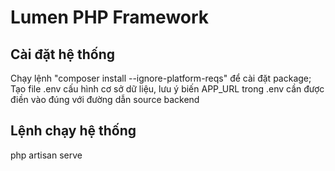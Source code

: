 # Lumen PHP Framework

## Cài đặt hệ thống
Chạy lệnh "composer install --ignore-platform-reqs" để cài đặt package;
Tạo file .env cấu hình cơ sở dữ liệu, lưu ý biến APP_URL trong .env cần được điền vào đúng với đường dẫn source backend

## Lệnh chạy hệ thống
php artisan serve
